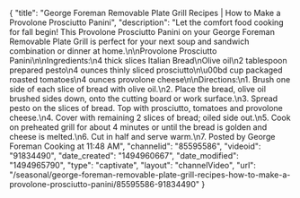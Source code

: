 {
    "title": "George Foreman Removable Plate Grill Recipes | How to Make a Provolone Prosciutto Panini",
    "description": "Let the comfort food cooking for fall begin! This Provolone Prosciutto Panini on your George Foreman Removable Plate Grill is perfect for your next soup and sandwich combination or dinner at home.\n\nProvolone Prosciutto Panini\n\nIngredients:\n4 thick slices Italian Bread\nOlive oil\n2 tablespoon prepared pesto\n4 ounces thinly sliced prosciutto\n\u00bd cup packaged roasted tomatoes\n4 ounces provolone cheese\n\nDirections:\n1. Brush one side of each slice of bread with olive oil.\n2. Place the bread, olive oil brushed sides down, onto the cutting board or work surface.\n3. Spread pesto on the slices of bread. Top with prosciutto, tomatoes and provolone cheese.\n4. Cover with remaining 2 slices of bread; oiled side out.\n5. Cook on preheated grill for about 4 minutes or until the bread is golden and cheese is melted.\n6. Cut in half and serve warm.\n7. Posted by George Foreman Cooking at 11:48 AM",
    "channelid": "85595586",
    "videoid": "91834490",
    "date_created": "1494960667",
    "date_modified": "1494965790",
    "type": "captivate",
    "layout": "channelVideo",
    "url": "\/seasonal\/george-foreman-removable-plate-grill-recipes-how-to-make-a-provolone-prosciutto-panini\/85595586-91834490"
}